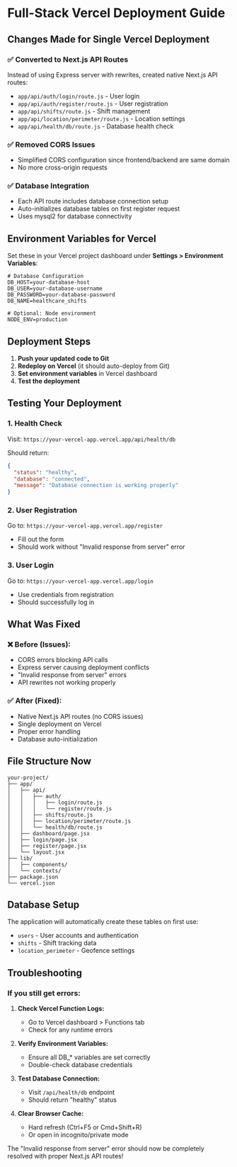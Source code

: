 # Full-Stack Vercel Deployment Guide

## Changes Made for Single Vercel Deployment

### ✅ **Converted to Next.js API Routes**
Instead of using Express server with rewrites, created native Next.js API routes:

- `app/api/auth/login/route.js` - User login
- `app/api/auth/register/route.js` - User registration  
- `app/api/shifts/route.js` - Shift management
- `app/api/location/perimeter/route.js` - Location settings
- `app/api/health/db/route.js` - Database health check

### ✅ **Removed CORS Issues**
- Simplified CORS configuration since frontend/backend are same domain
- No more cross-origin requests

### ✅ **Database Integration**
- Each API route includes database connection setup
- Auto-initializes database tables on first register request
- Uses mysql2 for database connectivity

## Environment Variables for Vercel

Set these in your Vercel project dashboard under **Settings > Environment Variables**:

```
# Database Configuration
DB_HOST=your-database-host
DB_USER=your-database-username  
DB_PASSWORD=your-database-password
DB_NAME=healthcare_shifts

# Optional: Node environment
NODE_ENV=production
```

## Deployment Steps

1. **Push your updated code to Git**
2. **Redeploy on Vercel** (it should auto-deploy from Git)
3. **Set environment variables** in Vercel dashboard
4. **Test the deployment**

## Testing Your Deployment

### 1. Health Check
Visit: `https://your-vercel-app.vercel.app/api/health/db`

Should return:
```json
{
  "status": "healthy",
  "database": "connected", 
  "message": "Database connection is working properly"
}
```

### 2. User Registration
Go to: `https://your-vercel-app.vercel.app/register`
- Fill out the form
- Should work without "Invalid response from server" error

### 3. User Login  
Go to: `https://your-vercel-app.vercel.app/login`
- Use credentials from registration
- Should successfully log in

## What Was Fixed

### ❌ **Before (Issues):**
- CORS errors blocking API calls
- Express server causing deployment conflicts
- "Invalid response from server" errors
- API rewrites not working properly

### ✅ **After (Fixed):**
- Native Next.js API routes (no CORS issues)
- Single deployment on Vercel
- Proper error handling
- Database auto-initialization

## File Structure Now

```
your-project/
├── app/
│   ├── api/
│   │   ├── auth/
│   │   │   ├── login/route.js
│   │   │   └── register/route.js  
│   │   ├── shifts/route.js
│   │   ├── location/perimeter/route.js
│   │   └── health/db/route.js
│   ├── dashboard/page.jsx
│   ├── login/page.jsx
│   ├── register/page.jsx
│   └── layout.jsx
├── lib/
│   ├── components/
│   └── contexts/
├── package.json
└── vercel.json
```

## Database Setup

The application will automatically create these tables on first use:
- `users` - User accounts and authentication
- `shifts` - Shift tracking data
- `location_perimeter` - Geofence settings

## Troubleshooting

### If you still get errors:

1. **Check Vercel Function Logs:**
   - Go to Vercel dashboard > Functions tab
   - Check for any runtime errors

2. **Verify Environment Variables:**
   - Ensure all DB_* variables are set correctly
   - Double-check database credentials

3. **Test Database Connection:**
   - Visit `/api/health/db` endpoint
   - Should return "healthy" status

4. **Clear Browser Cache:**
   - Hard refresh (Ctrl+F5 or Cmd+Shift+R)
   - Or open in incognito/private mode

The "Invalid response from server" error should now be completely resolved with proper Next.js API routes!
